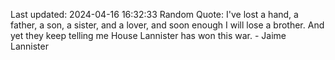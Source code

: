 Last updated: 2024-04-16 16:32:33
Random Quote: I've lost a hand, a father, a son, a sister, and a lover, and soon enough I will lose a brother.  And yet they keep telling me House Lannister has won this war.  -  Jaime Lannister